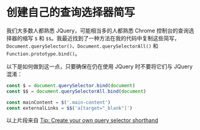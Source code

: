 # 创建自己的查询选择器简写

我们大多数人都熟悉 JQuery，可能相当多的人都熟悉 Chrome 控制台的查询选择器的缩写 `$` 和 `$$`。我最近找到了一种方法在我的代码中复制这些简写，`Document.querySelector()`、`Document.querySelectorAll()` 和 `Function.prototype.bind()`。

以下是如何做到这一点，只要确保在仍在使用 JQuery 时不要将它们与 JQuery 混淆：

```js
const $ = document.querySelector.bind(document)
const $$ = document.querySelectorAll.bind(document)

const mainContent = $('.main-content')
const externalLinks = $$('a[target="_blank"]')
```

以上片段来自 [Tip: Create your own query selector shorthand](https://www.30secondsofcode.org/articles/s/javascript-query-selector-shorthand)
